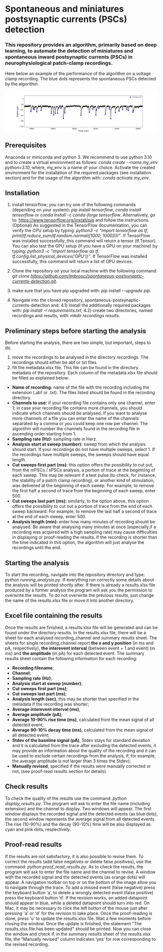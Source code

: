 # Spontaneous and miniatures postsynaptic currents (PSCs) detection

### This repository provides an algorithm, primarily based on deep learning, to automate the detection of miniatures and spontaneous inward postsynaptic currents (PSCs) in neurophysiological patch-clamp recordings.

Here below an example of the performance of the algorithm on a voltage clamp recording. The blue dots represents the spontaneous PSCs detected by the algorithm. 

![Alt text](/example.jpg?raw=true)

## Prerequisites
Anaconda or miniconda and python 3. We recommend to use python 3.10 and to create a virtual environment as follows: *conda create --name my_env python=3.10*, where, my_env is a name of your choice. Activate the created environment for the installation of the required packages (see installation section) and for the usage of the algorithm with: *conda activate my_env*.

## Installation
1) install tensorflow; you can try one of the following commands (depending on your system): *pip install tensorflow*, *conda install tensorflow* or *conda install -c conda-forge tensorflow*. Alternatively, go to: https://www.tensorflow.org/install/pip and follow the instructions. (Optional) As suggested in the TensorFlow documentation, you can verify the CPU setup by typing: *python3 -c "import tensorflow as tf; print(tf.reduce_sum(tf.random.normal([1000, 1000])))"*. If TensorFlow was installed successfully, this command will return a tensor (tf.Tensor). You can also test the GPU setup (if you have a GPU on your machine) by typing: *python3 -c "import tensorflow as tf; tf.config.list_physical_devices('GPU'))"*. If TensorFlow was installed successfully, this command will return a list of GPU devices.

2) Clone the repository on your local machine with the following command: *git clone https://github.com/Imbrosci/spontaneous-postsynaptic-currents-detection.git*. 

3) make sure that you have pip upgraded with: *pip install --upgrade pip*.

4) Navigate into the cloned repository, spontaneous-postsynaptic-currents-detection and:
 4.1) install the additionally required packages with: *pip install -r requirements.txt*;
 4.2) create two directories, named recordings and results, with: *mkdir recordings results*.

## Preliminary steps before starting the analysis 
Before starting the analysis, there are two simple, but important, steps to do.
1) move the recordings to be analysed in the directory recordings. The recordings should either be abf or txt files.
2) fill the metadata.xlsx file. This file can be found in the directory metadata of the repository.
  Each column of the metadata.xlsx file should be filled as explained below:
  * **Name of recording:** name of the file with the recording including the extension (.abf or .txt). The files listed should be found in the recording directory. 
  * **Channels to use:** if your recording file contains only one channel, enter 1; in case your recording file contains more channels, you should indicate which channels should be analysed. If you want to analyse more channels of a file you can enter the name of the channels separated by a comma or you could keep one row per channel. The algorithm will number the channels found in the recording file in ascending order starting from 1.
  * **Sampling rate (Hz):** sampling rate in Herz.
* **Analysis start at sweep (number):** sweep from which the analysis should start. If your recordings do not have multiple sweeps, select 1. If the recordings have multiple sweeps, the sweeps should have equal length.
* **Cut sweeps first part (ms):** this option offers the possibility to cut out, from the mPSCs / sPSCs analysis, a portion of trace at the beginning of each sweep. This may be relevant if a test pulse (to check, for instance, the stability of a patch clamp recording), or another kind of stimulation, was delivered at the beginning of each sweep. For example, to remove the first half a second of trace from the beginning of each sweep, enter 500.
* **Cut sweeps last part (ms):** similarly, to the option above, this option offers the possibility to cut out a portion of trace from the end of each sweep backward. For example, to remove the last half a second of trace at the end of each sweep, enter 500.
* **Analysis length (min):** enter how many minutes of recording should be analysed. Be aware that analysing many minutes at once (especially if a recording was acquired with a high sampling rate) may cause difficulties in displaying or proof-reading the results. If the recording is shorter than the time indicated in this option, the algorithm will just analyse the recordings until the end. 

## Starting the analysis
To start the recording, navigate into the repository directory and type: *python running_analysis.py*. If everything run correctly some details about the analysis will be printed shortly after.
If there is already a results.xlsx file produced by a former analysis the program will ask you the permission to overwrite the results. To do not overwrite the previous results, just change the name of the results.xlsx file or move it into another directory. 

## Excel file containing the results
Once the results are finished, a results.xlsx file will be generated and can be found under the directory results. 
In the results.xlsx file, there will be a sheet for each analysed recording_channel and summary results sheet.
The sheets for single recording_channel report **the x and y position** (in ms and pA, respectively), **the interevent interval** (between event + 1 and event) (in ms) and **the amplitude** (in pA) for each detected event.
The summary results sheet contain the following information for each recording:
* **Recording filename**;
* **Channel**;
* **Sampling rate (Hz)**;
* **Analysis start at sweep (number)**;
* **Cut sweeps first part (ms)**;
* **Cut sweeps last part (ms)**;
* **Analysis length (sec)**, this may be shorter than specified in the metadata if the recording was shorter;
* **Average interevent interval (ms)**;
* **Average amplitude (pA)**;
* **Average 10-90% rise time (ms)**, calculated from the mean signal of all detected event;
* **Average 90-10% decay time (ms)**, calculated from the mean signal of all detected event;
* **Stdev of the baseline signal (pA)**, Stdev stays for standard deviation and it is calculated from the trace after excluding the detected events, it may provide an information about the quality of the recording and it can be used to exclude certain recordings from the analysis, if, for example, the average amplitude is not larger than 3 times the Stdev);
* **Manually revised**, specified if the results were manually corrected or not, (see proof-read results section for details).

## Check results
To check the quality of the results use the command: *python display_results.py*. The program will ask to enter the file name (including extension) and the channel to display.
Two windows will appear. The first window displays the recorded signal and the detected events (as blue dots), the second window represents the average signal from all detected events. The rise (10-90%) and the decay (90-10%) time will be also displayed as cyan and pink dots, respectively. 

## Proof-read results
If the results are not satisfactory, it is also possible to revise them. 
To correct the results (add false negatives or delete false positives), use the command: *python proof_read_results.py*. As to check the results, the program will ask to enter the file name and the channel to revise. 
A window with the recorded signal and the detected events (as orange dots) will appear. A navigation toolbar on top or on the bottom of the image allow you to navigate through the trace. To add a missed event (false negative) press the keyboard button ‘a’, to delete a wrongly detected event (false positive) press the keyboard button ‘d’. If the revision works, an added datapoint should appear in blue, while a deleted datapoint should turn into red. On Mac, it may be necessary to click the left button of the mouse just after pressing 'a' or 'd' for the revision to take place. Once the proof-reading is done, press ‘u’ to update the results.xlsx file. Wait a few moments before closing the window. Once the update is finished, the statement "The results.xlsx file has been updated" should be printed. Now you can close the window and check if, in the summary results sheet of the results.xlsx file, the "Manually revised" column indicates ‘yes’ for row corresponding to the revised recording.
